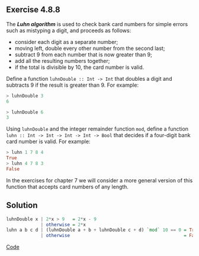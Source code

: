## Exercise 4.8.8

The ***Luhn algorithm*** is used to check bank card numbers for simple errors such as mistyping a digit, and proceeds as follows:

* consider each digit as a separate number;
* moving left, double every other number from the second last;
* subtract 9 from each number that is now greater than 9;
* add all the resulting numbers together;
* if the total is divisible by 10, the card number is valid.

Define a function `luhnDouble :: Int -> Int` that doubles a digit and subtracts 9 if the result is greater than 9. For example:
```haskell
> luhnDouble 3
6

> luhnDouble 6
3
```

Using `luhnDouble` and the integer remainder function `mod`, define a function `luhn :: Int -> Int -> Int -> Int -> Bool` that decides if a four-digit bank card number is valid. For example:
```haskell
> luhn 1 7 8 4
True
> luhn 4 7 8 3
False
```

In the exercises for chapter 7 we will consider a more general version of this
function that accepts card numbers of any length.

## Solution

```haskell
luhnDouble x | 2*x > 9   = 2*x - 9
             | otherwise = 2*x
luhn a b c d | (luhnDouble a + b + luhnDouble c + d) `mod` 10 == 0 = True
             | otherwise                                           = False
```

[Code](../../src/ch-04/4-8.hs#L32)
